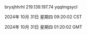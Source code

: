 brysjhhrhl 219.139.197.74 yqqlmgsycl

2024年 10月 31日 星期四 09:20:02 CST

2024年 10月 31日 星期四 01:20:02 GMT
